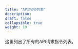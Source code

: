 ```yaml
---
title: "API指令列表"
description: 
draft: false
collapsible: true
weight: 10
---
```




这里列出了所有的API请求指令列表。